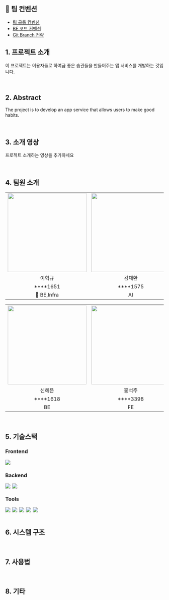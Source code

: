 ## 🎯 팀 컨벤션
- [팀 공통 컨벤션](https://github.com/kookmin-sw/capstone-2024-31/wiki/%EA%B3%B5%ED%86%B5-%EC%BB%A8%EB%B2%A4%EC%85%98-&-%EA%B0%9C%EB%B0%9C-%EC%A7%84%ED%96%89%EB%B0%A9%EC%8B%9D)  
- [BE 코드 컨벤션]()  
- [Git Branch 전략](https://github.com/kookmin-sw/capstone-2024-31/wiki/Git-Branch-%EC%A0%84%EB%9E%B5)  

## 1. 프로젝트 소개

이 프로젝트는 이용자들로 하여금 좋은 습관들을 만들어주는 앱 서비스를 개발하는 것입니다.

<br>

## 2. Abstract

The project is to develop an app service that allows users to make good habits.

<br>

## 3. 소개 영상

프로젝트 소개하는 영상을 추가하세요

<br>

## 4. 팀원 소개

<table>
    <tr align="center">
        <td><img src="" width="250"></td>
        <td><img src="" width="250"></td>
    </tr>
    <tr align="center">
        <td>이혁규</td>
        <td>김채환</td>
    </tr>
    <tr align="center">
        <td>****1651</td>
        <td>****1575</td>
    </tr>
    <tr align="center">
        <td>👑 BE,Infra</td>
        <td>AI</td>
    </tr>
</table>

<table>
    <tr align="center">
        <td><img src="" width="250"></td>
        <td><img src="" width="250"></td>
    </tr>
    <tr align="center">
        <td>신혜은</td>
        <td>홍석주</td>
    </tr>
    <tr align="center">
        <td>****1618</td>
        <td>****3398</td>
    </tr>
    <tr align="center">
        <td>BE</td>
        <td>FE</td>
    </tr>
</table>

<br>

## 5. 기술스택

### Frontend

<div style="display: flex; gap: 6px;">
    <img src="https://img.shields.io/badge/Flutter-02569B?style=for-the-badge&logo=flutter&logoColor=white"/>
</div>

### Backend

<div style="display: flex; gap: 6px;">
    <img src="https://img.shields.io/badge/spring-6DB33F?style=for-the-badge&logo=spring&logoColor=white">
    <img src="https://img.shields.io/badge/Java-ED8B00?style=for-the-badge&logo=openjdk&logoColor=white">
</div>

### Tools

<div style="display: flex; gap: 6px;">
    <img src="https://img.shields.io/badge/git-F05032?style=for-the-badge&logo=git&logoColor=white">
    <img src="https://img.shields.io/badge/AMAZON AWS-232F3E?style=for-the-badge&logo=amazonaws&logoColor=white"/>
    <img src="https://img.shields.io/badge/slack-4A154B?style=for-the-badge&logo=slack&logoColor=white">
    <img src="https://img.shields.io/badge/Postman-FF6C37?style=for-the-badge&logo=Postman&logoColor=white"/>
    <img src="https://img.shields.io/badge/Notion-000000?style=for-the-badge&logo=notion&logoColor=white"/>
</div>

<br>

## 6. 시스템 구조

<br>

## 7. 사용법

<br>

## 8. 기타

<br>
